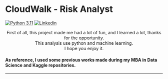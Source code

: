 # CloudWalk - Risk Analyst

[![Python 3.11](https://img.shields.io/badge/python-3.6-blue.svg)](https://www.python.org/downloads/release/python-311/)
[![Linkedin](https://img.shields.io/badge/LinkedIn-0077B5?style=for-the-badge&logo=linkedin&logoColor=white)](https://https://www.linkedin.com/in/nilsonmichiles/)

<p align="center">
First of all, this project made me had a lot of fun, and I learned a lot, thanks for the opportunity.
</br>
This analysis use python and machine learning.
</br>
I hope you enjoy it. 
</p>



#### As reference, I used some previous works made during my MBA in Data Science and Kaggle repositories.
---

